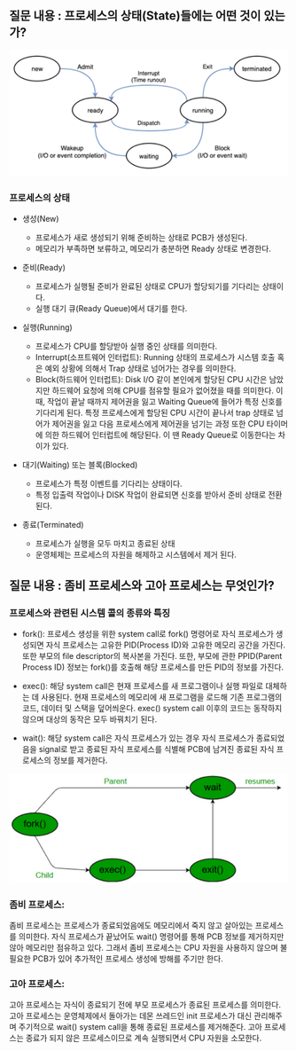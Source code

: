 ## 질문 내용 : 프로세스의 상태(State)들에는 어떤 것이 있는가?

![img.png](img/PaikMyeongGyu/process_state.png)

### 프로세스의 상태
- 생성(New)
  - 프로세스가 새로 생성되기 위해 준비하는 상태로 PCB가 생성된다.
  - 메모리가 부족하면 보류하고, 메모리가 충분하면 Ready 상태로 변경한다.
  

- 준비(Ready)
  - 프로세스가 실행될 준비가 완료된 상태로 CPU가 할당되기를 기다리는 상태이다.
  - 실행 대기 큐(Ready Queue)에서 대기를 한다.

- 실행(Running)
  - 프로세스가 CPU를 할당받아 실행 중인 상태를 의미한다.
  - Interrupt(소프트웨어 인터럽트): Running 상태의 프로세스가 시스템 호출 혹은 예외 상황에 의해서 Trap 상태로 넘어가는 경우를 의미한다.
  - Block(하드웨어 인터럽트): Disk I/O 같이 본인에게 할당된 CPU 시간은 남았지만 하드웨어 요청에 의해 CPU를 점유할 필요가 없어졌을 때를 의미한다.
  이 때, 작업이 끝날 때까지 제어권을 잃고 Waiting Queue에 들어가 특정 신호를 기다리게 된다. 특정 프로세스에게 할당된 CPU 시간이 끝나서
    trap 상태로 넘어가 제어권을 잃고 다음 프로세스에게 제어권을 넘기는 과정 또한 CPU 타이머에 의한 하드웨어 인터럽트에 해당된다. 이 땐 Ready Queue로 이동한다는 차이가 있다.

- 대기(Waiting) 또는 블록(Blocked)
  - 프로세스가 특정 이벤트를 기다리는 상태이다.
  - 특정 입출력 작업이나 DISK 작업이 완료되면 신호를 받아서 준비 상태로 전환된다.

- 종료(Terminated)
  - 프로세스가 실행을 모두 마치고 종료된 상태
  - 운영체제는 프로세스의 자원을 해제하고 시스템에서 제거 된다.

## 질문 내용 : 좀비 프로세스와 고아 프로세스는 무엇인가?

### 프로세스와 관련된 시스템 콜의 종류와 특징

- fork(): 프로세스 생성을 위한 system call로 fork() 명령어로 자식 프로세스가 생성되면 자식 프로세스는 고유한 PID(Process ID)와
고유한 메모리 공간을 가진다. 또한 부모의 file descriptor의 복사본을 가진다. 
또한, 부모에 관한 PPID(Parent Process ID) 정보는 fork()를 호출해 해당 프로세스를 만든 PID의 정보를 가진다.

- exec(): 해당 system call은 현재 프로세스를 새 프로그램이나 실행 파일로 대체하는 데 사용된다.
현재 프로세스의 메모리에 새 프로그램을 로드해 기존 프로그램의 코드, 데이터 및 스택을 덮어씌운다.
exec() system call 이후의 코드는 동작하지 않으며 대상의 동작은 모두 바꿔치기 된다.

- wait(): 해당 system call은 자식 프로세스가 있는 경우 자식 프로세스가 종료되었음을 signal로 받고 
종료된 자식 프로세스를 식별해 PCB에 남겨진 종료된 자식 프로세스의 정보를 제거한다.

![img.png](img/PaikMyeongGyu/fork_img.png)

### 좀비 프로세스: 
좀비 프로세스는 프로세스가 종료되었음에도 메모리에서 죽지 않고 살아있는 프로세스를 의미한다.
자식 프로세스가 끝났어도 wait() 명령어를 통해 PCB 정보를 제거하지만 않아 메모리만 점유하고 있다.
그래서 좀비 프로세스는 CPU 자원을 사용하지 않으며 불필요한 PCB가 있어 추가적인 프로세스 생성에 방해를 주기만 한다.

### 고아 프로세스:
고아 프로세스는 자식이 종료되기 전에 부모 프로세스가 종료된 프로세스를 의미한다.
고아 프로세스는 운영체제에서 돌아가는 데몬 쓰레드인 init 프로세스가 대신 관리해주며 주기적으로 wait() system call을 통해
종료된 프로세스를 제거해준다. 고아 프로세스는 종료가 되지 않은 프로세스이므로 계속 실행되면서 CPU 자원을 소모한다.

